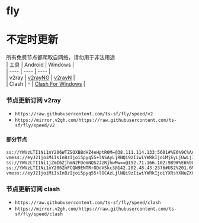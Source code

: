 # fly
# 不定时更新
所有免费节点都爬取自网络，请勿用于非法用途  
|  工具  | Android  | Windows  |  
|  ----  | ----   | ----  |  
| v2ray  | [v2rayNG](https://github.com/2dust/v2rayNG/releases) | [v2rayN](https://github.com/2dust/v2rayN/releases) |  
| Clash  | - | [Clash For Windows](https://github.com/2dust/clashN/releases) | 
  
### 节点更新订阅  v2ray
- `https://raw.githubusercontent.com/ts-sf/fly/speed/v2`  
- `https://mirror.v2gh.com/https://raw.githubusercontent.com/ts-sf/fly/speed/v2`  

#### 部分节点  
``` 
ss://YWVzLTI1Ni1nY206WTZSOXBBdHZ4eHptR0M=@38.111.114.133:5601#%E6%9C%AA%E7%9F%A52%201.9MB%2Fs
vmess://eyJ2IjoiMiIsInBzIjoi5pyq55+lNSAyLjRNQi9zIiwiYWRkIjoiMjEyLjUwLjI1NC41NSIsInBvcnQiOiI1Njg5MyIsImlkIjoiMGE1OWE2MGItNTI2ZS00Mzc4LWY5Y2ItMzQ4NWU2ODhhYTlhIiwiYWlkIjoiMCIsInNjeSI6ImF1dG8iLCJuZXQiOiJ3cyIsInR5cGUiOiIiLCJob3N0IjoiIiwicGF0aCI6Ii8iLCJ0bHMiOiIiLCJzbmkiOiIiLCJ0ZXN0X25hbWUiOiI1In0=
ss://YWVzLTI1Ni1jZmI6ZjhmN2FDemNQS2JzRjhwMw==@192.71.166.102:989#%E6%9C%AA%E7%9F%A57%2072.4KB%2Fs
ss://YWVzLTI1Ni1nY206ZmFCQW9ENTRrODdVSkc3@142.202.48.43:2376#US2%201.6MB%2Fs
vmess://eyJ2IjoiMiIsInBzIjoi5pyq55+lOCAzLjlNQi9zIiwiYWRkIjoiYXRsYXNuZXQxLm15YXRsYXNuZXQuaXIiLCJwb3J0IjoiODQ0MyIsImlkIjoiNjNlNTQ3NDItYTI0NC00YmIwLWM5Y2ItMTdhNTQ1ZjRjYTNmIiwiYWlkIjoiMCIsInNjeSI6ImF1dG8iLCJuZXQiOiJ3cyIsInR5cGUiOiIiLCJob3N0IjoiIiwicGF0aCI6Ii8iLCJ0bHMiOiJ0bHMiLCJzbmkiOiIiLCJ0ZXN0X25hbWUiOiI4In0=
```
### 节点更新订阅  clash
- `https://raw.githubusercontent.com/ts-sf/fly/speed/clash`  
- `https://mirror.v2gh.com/https://raw.githubusercontent.com/ts-sf/fly/speed/clash`  


